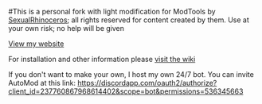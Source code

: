 #This is a personal fork with light modification for ModTools by [SexualRhinoceros](https://github.com/sexualrhinoceros); all rights reserved for content created by them. Use at your own risk; no help will be given

[View my website](http://bennystudios.com)


For installation and other information please [visit the wiki](https://github.com/MattBSG/ModTools/wiki)

If you don't want to make your own, I host my own 24/7 bot. You can invite AutoMod at this link: https://discordapp.com/oauth2/authorize?client_id=237760867968614402&scope=bot&permissions=536345663
